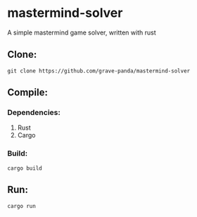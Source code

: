 # mastermind-solver
A simple mastermind game solver, written with rust
## Clone:
`git clone https://github.com/grave-panda/mastermind-solver`
## Compile:
### Dependencies:
1. Rust
2. Cargo
### Build:
`cargo build`
## Run:
`cargo run`
